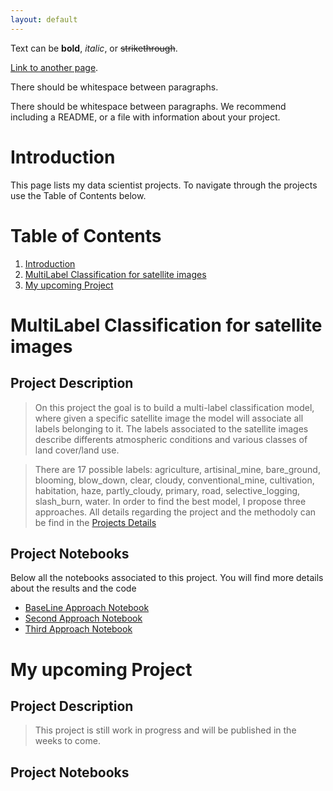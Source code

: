 ```yaml
---
layout: default
---
```


Text can be **bold**, _italic_, or ~~strikethrough~~.

[Link to another page](./MultiLabel_ClassificationProject.html).

There should be whitespace between paragraphs.

There should be whitespace between paragraphs. We recommend including a README, or a file with information about your project.

# Introduction
This page lists my data scientist projects. To navigate through the projects use the Table of Contents below.

# Table of Contents

1. [Introduction](#Introduction)
2. [MultiLabel Classification for satellite images](#MultiLabel-Classification-for-satellite-images)
3. [My upcoming Project](#my-upcoming-project)

# MultiLabel Classification for satellite images
## Project Description
> On this project the goal is to build a multi-label classification model, where given a specific satellite image the model will associate all labels belonging to it. The labels associated to the satellite images describe differents atmospheric conditions and various classes of land cover/land use.

> There are 17 possible labels: agriculture, artisinal_mine, bare_ground, blooming, blow_down, clear, cloudy, conventional_mine, cultivation, habitation, haze, partly_cloudy, primary, road, selective_logging, slash_burn, water.
In order to find the best model, I propose three approaches. All details regarding the project and the methodoly can be find in the [Projects Details](https://github.com/brunildacity01/multilabel_classification)

## Project Notebooks
Below all the notebooks associated to this project. You will find more details about the results and the code

*   [BaseLine Approach Notebook](https://nbviewer.jupyter.org/github/brunildacity01/multilabel_classification/blob/master/Capstone_BaselineAndSecondApproach.ipynb)
*   [Second Approach Notebook](https://nbviewer.jupyter.org/github/brunildacity01/multilabel_classification/blob/master/Capstone_BaselineAndSecondApproach.ipynb)
*   [Third Approach Notebook](https://nbviewer.jupyter.org/github/brunildacity01/multilabel_classification/blob/master/Capstone_ThirdApproach.ipynb)

# My upcoming Project
## Project Description
> This project is still work in progress and will be published in the weeks to come.

## Project Notebooks
